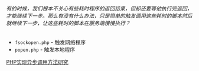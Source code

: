 ###### 有的时候，我们根本不关心有些耗时程序的返回结果，但却还要等他执行完返回，才能继续下一步。那么有没有什么办法，只是简单的触发调用这些耗时的脚本然后就继续下一步，让这些耗时的脚本在服务端慢慢执行？

* `fsockopen.php` - 触发网络程序
* `popen.php` - 触发本地程序

[PHP实现异步调用方法研究](http://www.laruence.com/2008/04/14/318.html)
